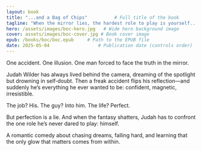 ```yaml
---
layout: book
title: "...and a Bag of Chips"          # Full title of the book
tagline: "When the mirror lies, the hardest role to play is yourself..."     # Subtitle, hook, or mood phrase
hero: /assets/images/boc-hero.jpg   # Wide hero background image
cover: assets/images/boc-cover.jpg # Book cover image
epub: /books/boc/boc.epub     # Path to the EPUB file
date: 2025-05-04                  # Publication date (controls order)
---
```

One accident. One illusion. One man forced to face the truth in the mirror.

Judah Wilder has always lived behind the camera, dreaming of the spotlight but drowning in self‑doubt. Then a freak accident flips his reflection—and suddenly he’s everything he ever wanted to be: confident, magnetic, irresistible.

The job? His. The guy? Into him. The life? Perfect.

But perfection is a lie. And when the fantasy shatters, Judah has to confront the one role he’s never dared to play: himself.

A romantic comedy about chasing dreams, falling hard, and learning that the only glow that matters comes from within.


<!-- Book content here -->

<script type="application/ld+json">
{
  "@context": "https://schema.org",
  "@type": "Book",
  "name": "…and a Bag of Chips",
  "author": {
    "@type": "Person",
    "name": "Jack Harper"
  },
  "genre": ["MM Romance", "Gay Romance", "Age Gap Romance", "Romcom", "Queer Fiction"],
  "description": "A steamy, campy gay romcom set in New York City. Literary adaptation of the blockbuster with Amy Schumer, "I Feel Pretty" - Totally free to read online.",
  "url": "https://jackharperbooks.github.io/harperpages/books/boc",
  "image": "https://jackharperbooks.github.io/harperpages/assets/images/boc-cover.jpg",
  "bookFormat": "EBook",
  "inLanguage": "en",
  "datePublished": "2025-07-10",
  "isAccessibleForFree": true,
  "offers": {
    "@type": "Offer",
    "price": "0.00",
    "priceCurrency": "USD",
    "availability": "https://schema.org/InStock",
    "url": "https://jackharperbooks.github.io/harperpages/books/boc"
  },
  "publisher": {
    "@type": "Organization",
    "name": "HarperPages"
  },
  "keywords": "free gay romance, MM romance, Daddy/boy, Age Gap Romance, paranormal romance, fated mates, Hurt/comfort romance, queer love story, steamy gay fiction, emotionally charged fiction, romcom,"
}
</script>

